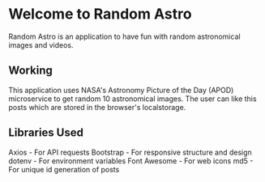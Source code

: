 # Welcome to Random Astro

Random Astro is an application to have fun with random astronomical images and videos.

## Working

This application uses NASA's Astronomy Picture of the Day (APOD) microservice to get random 10 astronomical images. The user can like this posts which are stored in the browser's localstorage.

## Libraries Used
Axios - For API requests
Bootstrap - For responsive structure and design
dotenv - For environment variables
Font Awesome - For web icons
md5 - For unique id generation of posts